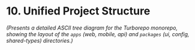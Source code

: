 # 10. Unified Project Structure
*(Presents a detailed ASCII tree diagram for the Turborepo monorepo, showing the layout of the `apps` (web, mobile, api) and `packages` (ui, config, shared-types) directories.)*
